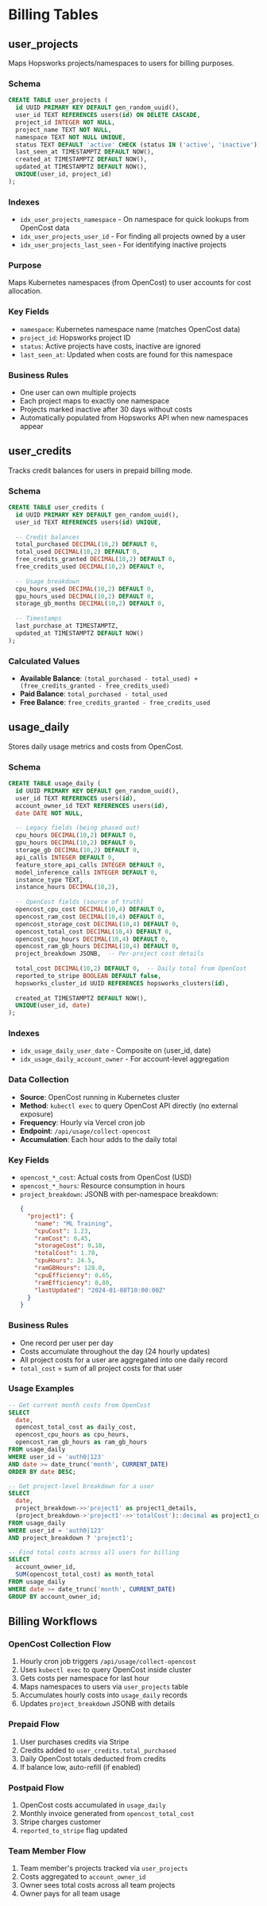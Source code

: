 # Billing Tables

## user_projects

Maps Hopsworks projects/namespaces to users for billing purposes.

### Schema
```sql
CREATE TABLE user_projects (
  id UUID PRIMARY KEY DEFAULT gen_random_uuid(),
  user_id TEXT REFERENCES users(id) ON DELETE CASCADE,
  project_id INTEGER NOT NULL,
  project_name TEXT NOT NULL,
  namespace TEXT NOT NULL UNIQUE,
  status TEXT DEFAULT 'active' CHECK (status IN ('active', 'inactive')),
  last_seen_at TIMESTAMPTZ DEFAULT NOW(),
  created_at TIMESTAMPTZ DEFAULT NOW(),
  updated_at TIMESTAMPTZ DEFAULT NOW(),
  UNIQUE(user_id, project_id)
);
```

### Indexes
- `idx_user_projects_namespace` - On namespace for quick lookups from OpenCost data
- `idx_user_projects_user_id` - For finding all projects owned by a user
- `idx_user_projects_last_seen` - For identifying inactive projects

### Purpose
Maps Kubernetes namespaces (from OpenCost) to user accounts for cost allocation.

### Key Fields
- `namespace`: Kubernetes namespace name (matches OpenCost data)
- `project_id`: Hopsworks project ID
- `status`: Active projects have costs, inactive are ignored
- `last_seen_at`: Updated when costs are found for this namespace

### Business Rules
- One user can own multiple projects
- Each project maps to exactly one namespace
- Projects marked inactive after 30 days without costs
- Automatically populated from Hopsworks API when new namespaces appear

## user_credits

Tracks credit balances for users in prepaid billing mode.

### Schema
```sql
CREATE TABLE user_credits (
  id UUID PRIMARY KEY DEFAULT gen_random_uuid(),
  user_id TEXT REFERENCES users(id) UNIQUE,
  
  -- Credit balances
  total_purchased DECIMAL(10,2) DEFAULT 0,
  total_used DECIMAL(10,2) DEFAULT 0,
  free_credits_granted DECIMAL(10,2) DEFAULT 0,
  free_credits_used DECIMAL(10,2) DEFAULT 0,
  
  -- Usage breakdown
  cpu_hours_used DECIMAL(10,2) DEFAULT 0,
  gpu_hours_used DECIMAL(10,2) DEFAULT 0,
  storage_gb_months DECIMAL(10,2) DEFAULT 0,
  
  -- Timestamps
  last_purchase_at TIMESTAMPTZ,
  updated_at TIMESTAMPTZ DEFAULT NOW()
);
```

### Calculated Values
- **Available Balance**: `(total_purchased - total_used) + (free_credits_granted - free_credits_used)`
- **Paid Balance**: `total_purchased - total_used`
- **Free Balance**: `free_credits_granted - free_credits_used`

## usage_daily

Stores daily usage metrics and costs from OpenCost.

### Schema
```sql
CREATE TABLE usage_daily (
  id UUID PRIMARY KEY DEFAULT gen_random_uuid(),
  user_id TEXT REFERENCES users(id),
  account_owner_id TEXT REFERENCES users(id),
  date DATE NOT NULL,
  
  -- Legacy fields (being phased out)
  cpu_hours DECIMAL(10,2) DEFAULT 0,
  gpu_hours DECIMAL(10,2) DEFAULT 0,
  storage_gb DECIMAL(10,2) DEFAULT 0,
  api_calls INTEGER DEFAULT 0,
  feature_store_api_calls INTEGER DEFAULT 0,
  model_inference_calls INTEGER DEFAULT 0,
  instance_type TEXT,
  instance_hours DECIMAL(10,2),
  
  -- OpenCost fields (source of truth)
  opencost_cpu_cost DECIMAL(10,4) DEFAULT 0,
  opencost_ram_cost DECIMAL(10,4) DEFAULT 0,
  opencost_storage_cost DECIMAL(10,4) DEFAULT 0,
  opencost_total_cost DECIMAL(10,4) DEFAULT 0,
  opencost_cpu_hours DECIMAL(10,4) DEFAULT 0,
  opencost_ram_gb_hours DECIMAL(10,4) DEFAULT 0,
  project_breakdown JSONB,  -- Per-project cost details
  
  total_cost DECIMAL(10,2) DEFAULT 0,  -- Daily total from OpenCost
  reported_to_stripe BOOLEAN DEFAULT false,
  hopsworks_cluster_id UUID REFERENCES hopsworks_clusters(id),
  
  created_at TIMESTAMPTZ DEFAULT NOW(),
  UNIQUE(user_id, date)
);
```

### Indexes
- `idx_usage_daily_user_date` - Composite on (user_id, date)
- `idx_usage_daily_account_owner` - For account-level aggregation

### Data Collection
- **Source**: OpenCost running in Kubernetes cluster
- **Method**: `kubectl exec` to query OpenCost API directly (no external exposure)
- **Frequency**: Hourly via Vercel cron job
- **Endpoint**: `/api/usage/collect-opencost`
- **Accumulation**: Each hour adds to the daily total

### Key Fields
- `opencost_*_cost`: Actual costs from OpenCost (USD)
- `opencost_*_hours`: Resource consumption in hours
- `project_breakdown`: JSONB with per-namespace breakdown:
  ```json
  {
    "project1": {
      "name": "ML Training",
      "cpuCost": 1.23,
      "ramCost": 0.45,
      "storageCost": 0.10,
      "totalCost": 1.78,
      "cpuHours": 24.5,
      "ramGBHours": 128.0,
      "cpuEfficiency": 0.65,
      "ramEfficiency": 0.80,
      "lastUpdated": "2024-01-08T10:00:00Z"
    }
  }
  ```

### Business Rules
- One record per user per day
- Costs accumulate throughout the day (24 hourly updates)
- All project costs for a user are aggregated into one daily record
- `total_cost` = sum of all project costs for that user

### Usage Examples
```sql
-- Get current month costs from OpenCost
SELECT 
  date,
  opencost_total_cost as daily_cost,
  opencost_cpu_hours as cpu_hours,
  opencost_ram_gb_hours as ram_gb_hours
FROM usage_daily
WHERE user_id = 'auth0|123'
AND date >= date_trunc('month', CURRENT_DATE)
ORDER BY date DESC;

-- Get project-level breakdown for a user
SELECT 
  date,
  project_breakdown->>'project1' as project1_details,
  (project_breakdown->'project1'->>'totalCost')::decimal as project1_cost
FROM usage_daily
WHERE user_id = 'auth0|123'
AND project_breakdown ? 'project1';

-- Find total costs across all users for billing
SELECT 
  account_owner_id,
  SUM(opencost_total_cost) as month_total
FROM usage_daily
WHERE date >= date_trunc('month', CURRENT_DATE)
GROUP BY account_owner_id;
```

## Billing Workflows

### OpenCost Collection Flow
1. Hourly cron job triggers `/api/usage/collect-opencost`
2. Uses `kubectl exec` to query OpenCost inside cluster
3. Gets costs per namespace for last hour
4. Maps namespaces to users via `user_projects` table
5. Accumulates hourly costs into `usage_daily` records
6. Updates `project_breakdown` JSONB with details

### Prepaid Flow
1. User purchases credits via Stripe
2. Credits added to `user_credits.total_purchased`
3. Daily OpenCost totals deducted from credits
4. If balance low, auto-refill (if enabled)

### Postpaid Flow  
1. OpenCost costs accumulated in `usage_daily`
2. Monthly invoice generated from `opencost_total_cost`
3. Stripe charges customer
4. `reported_to_stripe` flag updated

### Team Member Flow
1. Team member's projects tracked via `user_projects`
2. Costs aggregated to `account_owner_id`
3. Owner sees total costs across all team projects
4. Owner pays for all team usage